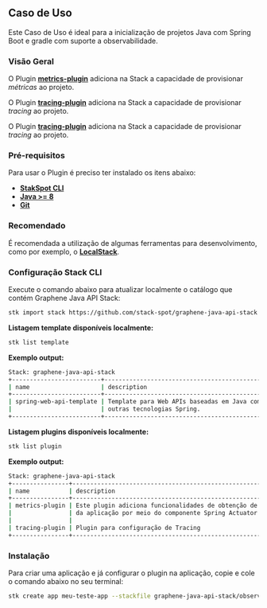 ## **Caso de Uso**
Este Caso de Uso é ideal para a inicialização de projetos Java com Spring Boot e gradle com suporte a observabilidade.

### **Visão Geral**
O Plugin [**metrics-plugin**](https://github.com/stack-spot/graphene-java-api-stack/tree/main/metrics-plugin) adiciona na Stack a capacidade de provisionar _métricas_ ao projeto.

O Plugin [**tracing-plugin**](https://github.com/stack-spot/graphene-java-api-stack/tree/main/tracing-plugin) adiciona na Stack a capacidade de provisionar _tracing_ ao projeto.

O Plugin [**tracing-plugin**](https://github.com/stack-spot/graphene-java-api-stack/tree/main/tracing-plugin) adiciona na Stack a capacidade de provisionar _tracing_ ao projeto.

### **Pré-requisitos**
Para usar o Plugin é preciso ter instalado os itens abaixo:

- [**StakSpot CLI**](https://docs.stackspot.com/v3.0.0/os-cli/installation/)
- [**Java >= 8**](https://openjdk.org/)
- [**Git**](https://git-scm.com/)

### **Recomendado**
É recomendada a utilização de algumas ferramentas para desenvolvimento, como por exemplo, o [**LocalStack**](https://github.com/localstack/localstack).

### Configuração Stack CLI
Execute o comando abaixo para atualizar localmente o catálogo que contém Graphene Java API Stack:
```bash
stk import stack https://github.com/stack-spot/graphene-java-api-stack
```

**Listagem template disponíveis localmente:**
```bash
stk list template
```

**Exemplo output:**
```bash
Stack: graphene-java-api-stack
+-------------------------+-----------------------------------------------------------+------------------+-----------------+
| name                    | description                                               | types            | version(latest) |
+-------------------------+-----------------------------------------------------------+------------------+-----------------+
| spring-web-api-template | Template para Web APIs baseadas em Java com Spring Boot e | ['app-template'] | no release      |
|                         | outras tecnologias Spring.                                |                  |                 |
+-------------------------+-----------------------------------------------------------+------------------+-----------------+
```

**Listagem plugins disponíveis localmente:**
```bash
stk list plugin
```

**Exemplo output:**
```bash
Stack: graphene-java-api-stack
+----------------+--------------------------------------------------------------+---------+-----------------+
| name           | description                                                  | types   | version(latest) |
+----------------+--------------------------------------------------------------+---------+-----------------+
| metrics-plugin | Este plugin adiciona funcionalidades de obtenção de métricas | ['app'] | no release      |
|                | da aplicação por meio do componente Spring Actuator.         |         |                 |
|                |                                                              |         |                 |
| tracing-plugin | Plugin para configuração de Tracing                          | ['app'] | no release      |
+----------------+--------------------------------------------------------------+---------+-----------------+
```

### Instalação
Para criar uma aplicação e já configurar o plugin na aplicação, copie e cole o comando abaixo no seu terminal:
```bash
stk create app meu-teste-app --stackfile graphene-java-api-stack/observability
```
